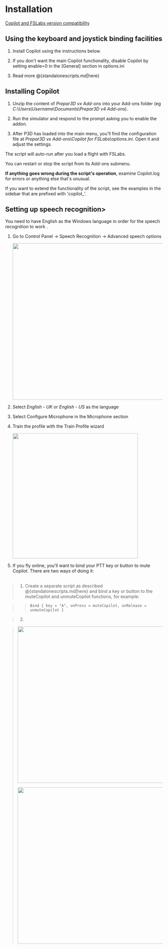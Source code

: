 # Installation

<a href="https://forums.flightsimlabs.com/index.php?/topic/25298-copilot-lua-script/&tab=comments#comment-194432">Copilot and FSLabs version compatibility</a>

## Using the keyboard and joystick binding facilities

1. Install Copilot using the instructions below.

2. If you don't want the main Copilot functionality, disable Copilot by setting enable=0 in the [General] section in options.ini

3. Read more @{standalonescripts.md|here}

## Installing Copilot

1. Unzip the content of *Prepar3D vx Add-ons* into your Add-ons folder (eg *C:\Users\Username\Documents\Prepar3D v4 Add-ons*).

2. Run the simulator and respond to the prompt asking you to enable the addon.

3. After P3D has loaded into the main menu, you'll find the configuration file at *Prepar3D vx Add-ons\Copilot for FSLabs\options.ini*. Open it and adjust the settings.

The script will auto-run after you load a flight with FSLabs.

You can restart or stop the script from its Add-ons submenu.

**If anything goes wrong during the script's operation**, examine Copilot.log for errors or anything else that's unusual.

If you want to extend the functionality of the script, see the examples in the sidebar that are prefixed with 'copilot_'.

## Setting up speech recognition>

You need to have English as the Windows language in order for the speech recognition to work . 

1. Go to Control Panel -> Speech Recognition -> Advanced speech options <p><img src="../img/recosetup1.jpg" width="500px"></p>

2. Select *English - UK* or *English - US* as the language

3. Select Configure Microphone in the Microphone section

4. Train the profile with the Train Profile wizard <p><img src="../img/recosetup2.jpg" width="400px"></p>

5. If you fly online, you'll want to bind your PTT key or button to mute Copilot. There are two ways of doing it:<br><br>

> 1. Create a separate script as described @{standalonescripts.md|here} and bind a key or button to the muteCopilot and unmuteCopilot functions, for example:

>> `Bind { key = "A", onPress = muteCopilot, onRelease = unmuteCopilot }`

> 2. 

> <p><img src="../img/mutekey.png" width="500px"></p> <p><img src="../img/mutebutton.png" width="500px"></p>

